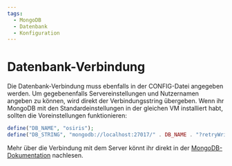 ```yaml
---
tags:
  - MongoDB
  - Datenbank
  - Konfiguration
---
```


# Datenbank-Verbindung

Die Datenbank-Verbindung muss ebenfalls in der CONFIG-Datei angegeben werden. Um gegebenenfalls Servereinstellungen und Nutzernamen angeben zu können, wird direkt der Verbindungsstring übergeben. Wenn ihr MongoDB mit den Standardeinstellungen in der gleichen VM installiert habt, sollten die Voreinstellungen funktionieren:

```php
define("DB_NAME", "osiris");
define("DB_STRING", "mongodb://localhost:27017/" . DB_NAME . "?retryWrites=true&w=majority");
```

Mehr über die Verbindung mit dem Server könnt ihr direkt in der [MongoDB-Dokumentation](https://www.mongodb.com/docs/php-library/current/tutorial/connecting/) nachlesen.
